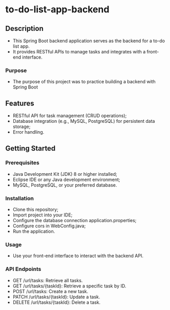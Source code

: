 # to-do-list-app-backend

## Description
* This Spring Boot backend application serves as the backend for a to-do list app. 
* It provides RESTful APIs to manage tasks and integrates with a front-end interface.
### Purpose
* The purpose of this project was to practice building a backend with Spring Boot

## Features 
 - RESTful API for task management (CRUD operations);
 - Database integration (e.g., MySQL, PostgreSQL) for persistent data storage;
 - Error handling.

## Getting Started
### Prerequisites
 - Java Development Kit (JDK) 8 or higher installed;
 - Eclipse IDE or any Java development environment;
 - MySQL, PostgreSQL, or your preferred database.

### Installation
 - Clone this repository;
 - Import project into your IDE;
 - Configure the database connection application.properties;
 - Configure cors in WebConfig.java;
 - Run the application.

### Usage
 - Use your front-end interface to interact with the backend API.

### API Endpoints
 - GET /url/tasks: Retrieve all tasks.
 - GET /url/tasks/{taskId}: Retrieve a specific task by ID.
 - POST /url/tasks: Create a new task.
 - PATCH /url/tasks/{taskId}: Update a task.
 - DELETE /url/tasks/{taskId}: Delete a task.

